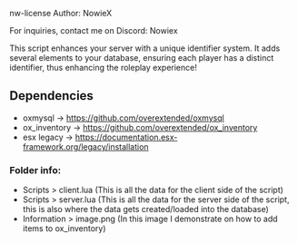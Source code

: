 nw-license
Author: NowieX

For inquiries, contact me on Discord: Nowiex

This script enhances your server with a unique identifier system. It adds several elements to your database, ensuring each player has a distinct identifier, thus enhancing the roleplay experience!

## Dependencies
- oxmysql -> https://github.com/overextended/oxmysql
- ox_inventory -> https://github.com/overextended/ox_inventory
- esx legacy -> https://documentation.esx-framework.org/legacy/installation

### Folder info:
- Scripts > client.lua (This is all the data for the client side of the script)
- Scripts > server.lua (This is all the data for the server side of the script, this is also where the data gets created/loaded into the database)
- Information > image.png (In this image I demonstrate on how to add items to ox_inventory)

